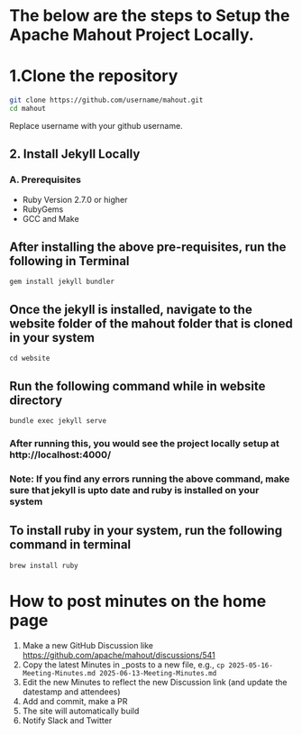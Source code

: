 <!--
 Licensed to the Apache Software Foundation (ASF) under one or more
 contributor license agreements.  See the NOTICE file distributed with
 this work for additional information regarding copyright ownership.
 The ASF licenses this file to You under the Apache License, Version 2.0
 (the "License"); you may not use this file except in compliance with
 the License.  You may obtain a copy of the License at

     http://www.apache.org/licenses/LICENSE-2.0

 Unless required by applicable law or agreed to in writing, software
 distributed under the License is distributed on an "AS IS" BASIS,
 WITHOUT WARRANTIES OR CONDITIONS OF ANY KIND, either express or implied.
 See the License for the specific language governing permissions and
 limitations under the License.
-->

 # The below are the steps to Setup the Apache Mahout Project Locally.

# 1.Clone the repository 
```bash
git clone https://github.com/username/mahout.git
cd mahout
```
Replace username with your github username.


 
 ## 2. Install Jekyll Locally
 ### A. Prerequisites
 - Ruby Version 2.7.0 or higher
 - RubyGems
 - GCC and Make
## After installing the above pre-requisites, run the following in Terminal
```terminal
gem install jekyll bundler
```
## Once the jekyll is installed, navigate to the website folder of the mahout folder that is cloned in your system

```
cd website
```
## Run the following command while in website directory
```
bundle exec jekyll serve
```
### After running this, you would see the project locally setup at http://localhost:4000/

### Note: If you find any errors running the above command, make sure that jekyll is upto date and ruby is installed on your system 

## To install ruby in your system, run the following command in terminal
```
brew install ruby
```
 # How to post minutes on the home page
1. Make a new GitHub Discussion like https://github.com/apache/mahout/discussions/541
2. Copy the latest Minutes in _posts to a new file, e.g., `cp 2025-05-16-Meeting-Minutes.md 2025-06-13-Meeting-Minutes.md`
3. Edit the new Minutes to reflect the new Discussion link (and update the datestamp and attendees)
4. Add and commit, make a PR
5. The site will automatically build
6. Notify Slack and Twitter
